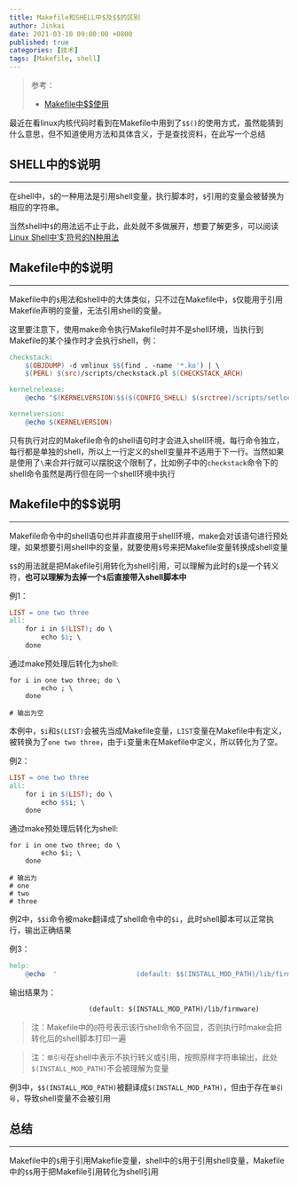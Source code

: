 ```yaml
---
title: Makefile和SHELL中$及$$的区别
author: Jinkai
date: 2021-03-10 09:00:00 +0800
published: true
categories: [技术]
tags: [Makefile, shell]
---
```


>参考：
>
>- [Makefile中$$使用](<https://blog.csdn.net/weixin_34255055/article/details/92069010>)

最近在看linux内核代码时看到在Makefile中用到了`$$()`的使用方式，虽然能猜到什么意思，但不知道使用方法和具体含义，于是查找资料，在此写一个总结

## SHELL中的$说明

-------

在shell中，`$`的一种用法是引用shell变量，执行脚本时，`$`引用的变量会被替换为相应的字符串。

当然shell中`$`的用法远不止于此，此处就不多做展开，想要了解更多，可以阅读[Linux Shell中'$'符号的N种用法](<https://www.caosh.me/linux/dollar-in-linux-shell/>)

## Makefile中的$说明

-------

Makefile中的`$`用法和shell中的大体类似，只不过在Makefile中，`$`仅能用于引用Makefile声明的变量，无法引用shell的变量。

这里要注意下，使用make命令执行Makefile时并不是shell环境，当执行到Makefile的某个操作时才会执行shell，例：

```makefile
checkstack:
	$(OBJDUMP) -d vmlinux $$(find . -name '*.ko') | \
	$(PERL) $(src)/scripts/checkstack.pl $(CHECKSTACK_ARCH)

kernelrelease:
	@echo "$(KERNELVERSION)$$($(CONFIG_SHELL) $(srctree)/scripts/setlocalversion $(srctree))"

kernelversion:
	@echo $(KERNELVERSION)
```

只有执行对应的Makefile命令的shell语句时才会进入shell环境，每行命令独立，每行都是单独的shell，所以上一行定义的shell变量并不适用于下一行。当然如果是使用了`\`来合并行就可以摆脱这个限制了，比如例子中的`checkstack`命令下的shell命令虽然是两行但在同一个shell环境中执行

## Makefile中的$$说明

-------

Makefile命令中的shell语句也并非直接用于shell环境，make会对该语句进行预处理，如果想要引用shell中的变量，就要使用`$`号来把Makefile变量转换成shell变量

`$$`的用法就是把Makefile引用转化为shell引用，可以理解为此时的`$`是一个转义符，**也可以理解为去掉一个`$`后直接带入shell脚本中**

例1：

```makefile
LIST = one two three
all:
	for i in $(LIST); do \
        echo $i; \
    done
```

通过make预处理后转化为shell:

```shell
for i in one two three; do \
        echo ; \
    done

# 输出为空
```

本例中，`$i`和`$(LIST)`会被先当成Makefile变量，`LIST`变量在Makefile中有定义，被转换为了`one two three`，由于`i`变量未在Makefile中定义，所以转化为了空。

例2：

```makefile
LIST = one two three
all:
	for i in $(LIST); do \
        echo $$i; \
    done
```

通过make预处理后转化为shell:

```shell
for i in one two three; do \
        echo $i; \
    done

# 输出为
# one
# two
# three
```

例2中，`$$i`命令被make翻译成了shell命令中的`$i`，此时shell脚本可以正常执行，输出正确结果

例3：

```makefile
help:
	@echo  '                    (default: $$(INSTALL_MOD_PATH)/lib/firmware)'
```

输出结果为：

```txt
                    (default: $(INSTALL_MOD_PATH)/lib/firmware)
```

> 注：Makefile中的`@`符号表示该行shell命令不回显，否则执行时make会把转化后的shell脚本打印一遍

> 注：`单引号`在shell中表示不执行转义或引用，按照原样字符串输出，此处`$(INSTALL_MOD_PATH)`不会被理解为变量

例3中，`$$(INSTALL_MOD_PATH)`被翻译成`$(INSTALL_MOD_PATH)`，但由于存在`单引号`，导致shell变量不会被引用

## 总结

-------

Makefile中的`$`用于引用Makefile变量，shell中的`$`用于引用shell变量，Makefile中的`$$`用于把Makefile引用转化为shell引用

